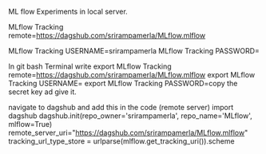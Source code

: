 ML flow Experiments in local server.


MLflow Tracking remote=https://dagshub.com/srirampamerla/MLflow.mlflow

MLflow Tracking USERNAME=srirampamerla
MLflow Tracking PASSWORD=

In git bash Terminal 
write
export MLflow Tracking remote=https://dagshub.com/srirampamerla/MLflow.mlflow
export MLflow Tracking USERNAME=
export MLflow Tracking PASSWORD=copy the secret key ad give it.


navigate to dagshub and add this in the code (remote server) 
import dagshub
dagshub.init(repo_owner='srirampamerla', repo_name='MLflow', mlflow=True)
remote_server_uri="https://dagshub.com/srirampamerla/MLflow.mlflow"
tracking_url_type_store = urlparse(mlflow.get_tracking_uri()).scheme
